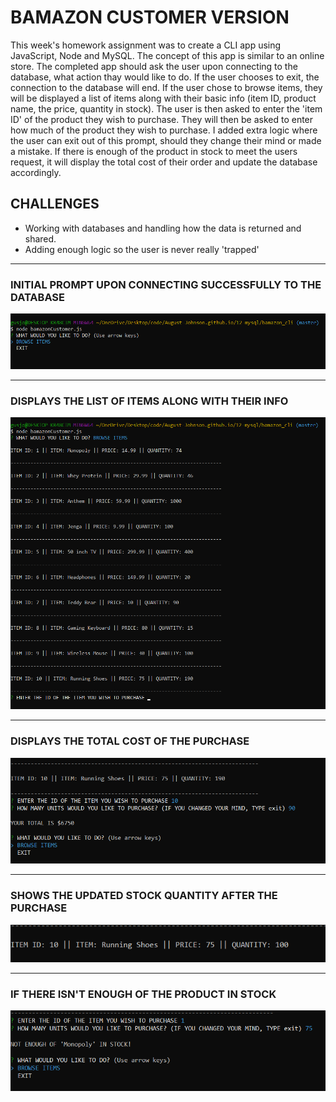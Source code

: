 # BAMAZON CUSTOMER VERSION

<p>This week's homework assignment was to create a CLI app using JavaScript, Node and MySQL. The concept of this app is similar to an online store.
The completed app should ask the user upon connecting to the database, what action thay would like to do. If the user chooses to exit, the connection to the database will end. If the user chose to browse items, they will be displayed a list of items along with their basic info (item ID, product name, the price, quantity in stock).
The user is then asked to enter the 'item ID' of the product they wish to purchase. They will then be asked to enter how much of the product they wish to purchase. I added extra logic where the user can exit out of this prompt, should they change their mind or made a mistake.
If there is enough of the product in stock to meet the users request, it will display the total cost of their order and update the database accordingly.</p>

## CHALLENGES

* Working with databases and handling how the data is returned and shared.
* Adding enough logic so the user is never really 'trapped'

<hr>

### INITIAL PROMPT UPON CONNECTING SUCCESSFULLY TO THE DATABASE
![initial user ask prompt](https://github.com/August-Johnson/August-Johnson.github.io/blob/master/12-mysql/screenshots/askUser-pic.png)

<hr>

### DISPLAYS THE LIST OF ITEMS ALONG WITH THEIR INFO
![items and their info](https://github.com/August-Johnson/August-Johnson.github.io/blob/master/12-mysql/screenshots/showItems-pic.png)

<hr>

### DISPLAYS THE TOTAL COST OF THE PURCHASE
![valid purchase and total cost of the purchase](https://github.com/August-Johnson/August-Johnson.github.io/blob/master/12-mysql/screenshots/validPurchase-pic.png)

<hr>

### SHOWS THE UPDATED STOCK QUANTITY AFTER THE PURCHASE
![updated stock quantity after purchase](https://github.com/August-Johnson/August-Johnson.github.io/blob/master/12-mysql/screenshots/updatedStock-pic.png)

<hr>

### IF THERE ISN'T ENOUGH OF THE PRODUCT IN STOCK
![display message not enough items in stock](https://github.com/August-Johnson/August-Johnson.github.io/blob/master/12-mysql/screenshots/notEnough-pic.png)
